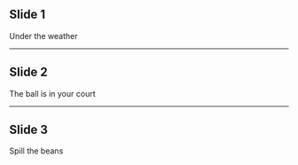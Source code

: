 ## Slide 1
Under the weather

---

## Slide 2
The ball is in your court

---

## Slide 3
Spill the beans
